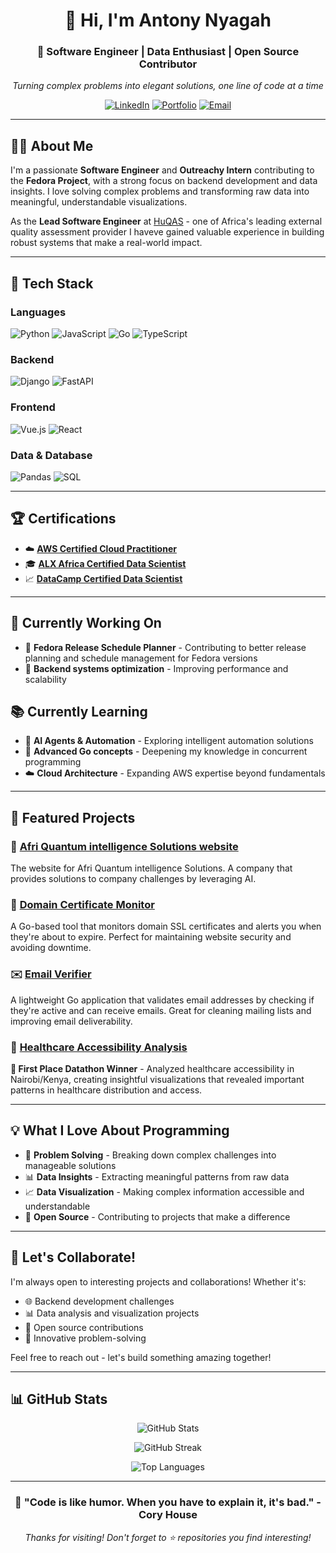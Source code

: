 <div align="center">
  
# 👋 Hi, I'm Antony Nyagah

### 🚀 Software Engineer | Data Enthusiast | Open Source Contributor
*Turning complex problems into elegant solutions, one line of code at a time*

[![LinkedIn](https://img.shields.io/badge/LinkedIn-0077B5?style=for-the-badge&logo=linkedin&logoColor=white)](https://www.linkedin.com/in/antony-nyagah/)
[![Portfolio](https://img.shields.io/badge/Portfolio-FFD700?style=for-the-badge&logo=firefox&logoColor=black)](https://tony-nyagah.github.io)
[![Email](https://img.shields.io/badge/Email-D14836?style=for-the-badge&logo=gmail&logoColor=white)](mailto:tony.m.nyagah@gmail.com)

</div>

---

## 🧑‍💻 About Me

I'm a passionate **Software Engineer** and **Outreachy Intern** contributing to the **Fedora Project**, with a strong focus on backend development and data insights. I love solving complex problems and transforming raw data into meaningful, understandable visualizations.

As the **Lead Software Engineer** at [HuQAS](https://huqas.org/) - one of Africa's leading external quality assessment provider I haveve gained valuable experience in building robust systems that make a real-world impact.

---

## 🔧 Tech Stack

### Languages
![Python](https://img.shields.io/badge/Python-FFD43B?style=for-the-badge&logo=python&logoColor=black)
![JavaScript](https://img.shields.io/badge/JavaScript-F7DF1E?style=for-the-badge&logo=javascript&logoColor=black)
![Go](https://img.shields.io/badge/Go-00ADD8?style=for-the-badge&logo=go&logoColor=white)
![TypeScript](https://img.shields.io/badge/TypeScript-007ACC?style=for-the-badge&logo=typescript&logoColor=white)

### Backend
![Django](https://img.shields.io/badge/Django-092E20?style=for-the-badge&logo=django&logoColor=white)
![FastAPI](https://img.shields.io/badge/FastAPI-009688?style=for-the-badge&logo=fastapi&logoColor=white)

### Frontend
![Vue.js](https://img.shields.io/badge/Vue.js-4FC08D?style=for-the-badge&logo=vue.js&logoColor=white)
![React](https://img.shields.io/badge/React-20232A?style=for-the-badge&logo=react&logoColor=61DAFB)

### Data & Database
![Pandas](https://img.shields.io/badge/Pandas-150458?style=for-the-badge&logo=pandas&logoColor=white)
![SQL](https://img.shields.io/badge/SQL-CC2927?style=for-the-badge&logo=microsoft-sql-server&logoColor=white)

---

## 🏆 Certifications

* ☁️ **[AWS Certified Cloud Practitioner](https://www.credly.com/badges/9680beae-156a-4a7c-a5b6-1463f2134876)**
* 🎓 **[ALX Africa Certified Data Scientist](https://savanna.alxafrica.com/certificates/FmPCRYe89r)**
* 📈 **[DataCamp Certified Data Scientist](https://www.datacamp.com/certificate/DSA0011358609209)**  

---

## 🚧 Currently Working On

- 🐧 **Fedora Release Schedule Planner** - Contributing to better release planning and schedule management for Fedora versions
- 🔧 **Backend systems optimization** - Improving performance and scalability

## 📚 Currently Learning

- 🤖 **AI Agents & Automation** - Exploring intelligent automation solutions
- 🦀 **Advanced Go concepts** - Deepening my knowledge in concurrent programming
- ☁️ **Cloud Architecture** - Expanding AWS expertise beyond fundamentals

---

## 🎯 Featured Projects

### 🔗 [Afri Quantum intelligence Solutions website](https://aqis-eight.vercel.app/)
The website for Afri Quantum intelligence Solutions. A company that provides solutions to company challenges by leveraging AI.

### 🔐 [Domain Certificate Monitor](https://github.com/tony-nyagah/domain-monitor)
A Go-based tool that monitors domain SSL certificates and alerts you when they're about to expire. Perfect for maintaining website security and avoiding downtime.

### ✉️ [Email Verifier](https://github.com/tony-nyagah/simple-email-verifier)
A lightweight Go application that validates email addresses by checking if they're active and can receive emails. Great for cleaning mailing lists and improving email deliverability.

### 🏥 [Healthcare Accessibility Analysis](https://github.com/tony-nyagah/data-monday/tree/main/src/data_monday/healthcare-datathon)
**🥇 First Place Datathon Winner** - Analyzed healthcare accessibility in Nairobi/Kenya, creating insightful visualizations that revealed important patterns in healthcare distribution and access.

---

## 💡 What I Love About Programming

- 🧩 **Problem Solving** - Breaking down complex challenges into manageable solutions
- 📊 **Data Insights** - Extracting meaningful patterns from raw data
- 📈 **Data Visualization** - Making complex information accessible and understandable
- 🤝 **Open Source** - Contributing to projects that make a difference

---

## 🤝 Let's Collaborate!

I'm always open to interesting projects and collaborations! Whether it's:
- 🌐 Backend development challenges
- 📊 Data analysis and visualization projects  
- 🐧 Open source contributions
- 🚀 Innovative problem-solving

Feel free to reach out - let's build something amazing together!

---

## 📊 GitHub Stats

<div align="center">
  
![GitHub Stats](https://github-readme-stats.vercel.app/api?username=tony-nyagah&show_icons=true&theme=radical&bg_color=0d1117&title_color=FFD700&icon_color=FFD700&text_color=ffffff&border_color=FFD700)

![GitHub Streak](https://github-readme-streak-stats.herokuapp.com/?user=tony-nyagah&theme=radical&background=0d1117&stroke=FFD700&ring=FFD700&fire=FFD700&currStreakLabel=FFD700)

![Top Languages](https://github-readme-stats.vercel.app/api/top-langs/?username=tony-nyagah&layout=compact&theme=radical&bg_color=0d1117&title_color=FFD700&text_color=ffffff&border_color=FFD700)

</div>

---

<div align="center">
  
### 🌟 "Code is like humor. When you have to explain it, it's bad." - Cory House

*Thanks for visiting! Don't forget to ⭐ repositories you find interesting!*

</div>

